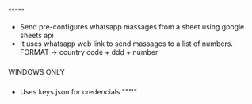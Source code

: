 """""

- Send pre-configures whatsapp massages from a sheet using google sheets api
- It uses whatsapp web link to send massages to a list of numbers. FORMAT -> country code + ddd + number
###
WINDOWS ONLY
###
- Uses keys.json for credencials
"""'"



